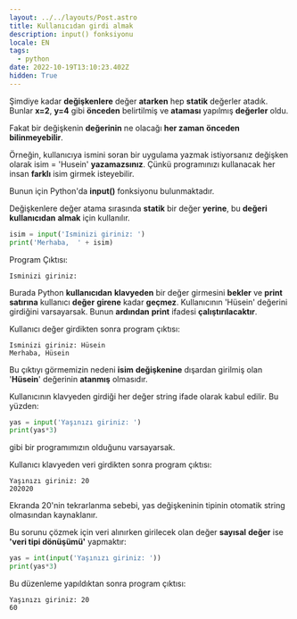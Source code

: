 ```yaml
---
layout: ../../layouts/Post.astro
title: Kullanıcıdan girdi almak
description: input() fonksiyonu
locale: EN
tags:
  - python
date: 2022-10-19T13:10:23.402Z
hidden: True
---
```


Şimdiye kadar **değişkenlere** değer **atarken** hep **statik** değerler atadık.
Bunlar **x=2**, **y=4** gibi **önceden** belirtilmiş ve **ataması** yapılmış **değerler** oldu.

Fakat bir değişkenin **değerinin** ne olacağı **her zaman** **önceden** **bilinmeyebilir**.

Örneğin, kullanıcıya ismini soran bir uygulama yazmak istiyorsanız değişken olarak
isim = 'Husein' **yazamazsınız**. Çünkü programınızı kullanacak her insan **farklı** isim girmek isteyebilir.

Bunun için Python'da **input()** fonksiyonu bulunmaktadır.

Değişkenlere değer atama sırasında **statik** bir değer **yerine**, bu **değeri** **kullanıcıdan** **almak** için kullanılır.

```python
isim = input('Isminizi giriniz: ')
print('Merhaba,  ' + isim)
```

Program Çıktısı:

    Isminizi giriniz:

Burada Python **kullanıcıdan** **klavyeden** bir değer girmesini **bekler** ve **print** **satırına** kullanıcı **değer** **girene** kadar **geçmez**. Kullanıcının 'Hüsein' değerini girdiğini varsayarsak. Bunun **ardından** **print** ifadesi **çalıştırılacaktır**.

Kullanıcı değer girdikten sonra program çıktısı:

    Isminizi giriniz: Hüsein
    Merhaba, Hüsein

Bu çıktıyı görmemizin nedeni **isim** **değişkenine** dışardan girilmiş olan '**Hüsein**' değerinin **atanmış** olmasıdır.

Kullanıcının klavyeden girdiği her değer string ifade olarak kabul edilir. Bu yüzden:

```python
yas = input('Yaşınızı giriniz: ')
print(yas*3)
```

gibi bir programımızın olduğunu varsayarsak.

Kullanıcı klavyeden veri girdikten sonra program çıktısı:

    Yaşınızı giriniz: 20
    202020

Ekranda 20'nin tekrarlanma sebebi, yas değişkeninin tipinin otomatik string olmasından kaynaklanır.

Bu sorunu çözmek için veri alınırken girilecek olan değer **sayısal** **değer** ise **'veri tipi dönüşümü'** yapmaktır:

```python
yas = int(input('Yaşınızı giriniz: '))
print(yas*3)
```

Bu düzenleme yapıldıktan sonra program çıktısı:

    Yaşınızı giriniz: 20
    60
